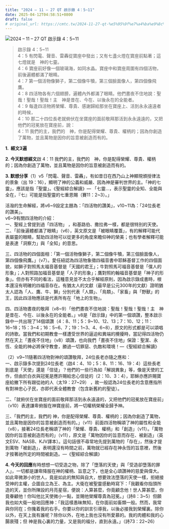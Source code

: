 ```yaml
---
title: "2024 – 11 – 27 QT 啟示錄 4：5~11"
date: 2025-04-12T04:58:51+0800
draft: false
# original_url: https://cmtc.tw/2024-11-27-qt-%e5%95%9f%e7%a4%ba%e9%8c%84-4%ef%bc%9a511
---
```


![2024 – 11 – 27 QT 啟示錄 4：5\~11](/images/qt.jpg  "2024 – 11 – 27 QT 啟示錄 4：5\~11")

> 啟示錄 4：5\~11  
> 4：5 有閃電、聲音、雷轟從寶座中發出；又有七盞火燈在寶座前點著；這七燈就是　神的七靈。  
> 4：6 寶座前好像一個玻璃海，如同水晶。寶座中和寶座周圍有四個活物，前後遍體都滿了眼睛。  
> 4：7 第一個活物像獅子，第二個像牛犢，第三個臉面像人，第四個像飛鷹。  
> 4：8 四活物各有六個翅膀，遍體內外都滿了眼睛。他們晝夜不住地說：聖哉！聖哉！聖哉！主　神是昔在、今在、以後永在的全能者。  
> 4：9 每逢四活物將榮耀、尊貴、感謝歸給那坐在寶座上、活到永永遠遠者的時候，  
> 4：10 那二十四位長老就俯伏在坐寶座的面前敬拜那活到永永遠遠的，又把他們的冠冕放在寶座前，說：  
> 4：11 我們的主，我們的　神，你是配得榮耀、尊貴、權柄的；因為你創造了萬物，並且萬物是因你的旨意被創造而有的。

**1.  經文3遍**

**2. 今天默想經文**啟 4：11 我們的主，我們的　神，你是配得榮耀、尊貴、權柄的；因為你創造了萬物，並且萬物是因你的旨意被創造而有的。

**3. 默想分享**（1）v5「閃電、聲音、雷轟」，有如昔日在西乃山上神顯現頒授律法的景象（出 19：16），顯明了神的公義和威嚴、因為神是審判世界的主。「神的七靈」，應該是指「聖靈」。《聖經綜合解讀》— 「七靈…，表示聖靈的全知、全能與全在，『七』可能是指聖靈的七重恩賜（賽11：2\~3）。」

活潑的生命解經，將v6\~9設定主題為：「四活物的讚美」，v10\~11為：「24位長老的讚美」。  
v6\~9有關四活物的介紹：  
一、聖經上曾提到過「四活物」 ，和基路伯、撒拉弗一樣，都是很特別的天使。  
二、「前後遍體都滿了眼睛」（v6），英文原文是「被眼睛覆蓋」，有的解釋可能代表屬靈的眼睛，幫助四活物可以從更多的角度來瞻仰神的榮美；也有學者解釋可能是表達「洞察力」與「全知」的意思。

三、四活物的四個面相：「第一個活物像獅子，第二個像牛犢，第三個臉面像人，第四個像飛鷹。」（v7）。愛任紐認為四活物象徵四福音書中耶穌基督工作的四個面貌，如獅子對照馬太福音基督是「天國的君王」；牛對照馬可福音基督是「僕人的形象」；人對照路加福音基督是「人子的形象」；鷹對照約翰福音基督是「神子的形象」。但亦有不同的看法，這種意見並不太合乎解經原則，因為啟示錄成書時，根本還沒有明確的四福音存在。有猶太人的文獻（最早是公元300年的文獻）證明猶太人認為「人、鷹、牛、獅」分別代表「人類」、「鳥類」、「家畜」與「野獸」的王，因此四活物應該是代表所有在「地上的生物」。

四、四活物晝夜的敬拜（v8\~9）「他們晝夜不住地說：聖哉！聖哉！聖哉！主　神是昔在、今在、以後永在的全能者。」v8是「啟示錄」中的第一個頌讚，整本啟示錄中一共出現了14個頌讚（4：8、11；5：9\~10、12、13；7：10、12；11：16\~18；15：3\~4；16：5\~6、7；19：1\~3、4、6\~8），原文的形式都是可以頌唱的詩歌。當我們和初期教會一樣遭受世界的逼迫和異端的攪擾時，當記得四活物仍然在天上「晝夜不住地」（v8）頌讚，也向我們「晝夜不住地」保證：聖潔、永恆、全能的神必將保守教會，勝過一切罪惡、仇敵和環境！—《聖經綜合解讀》

（2）v9\~11隨著四活物對神的頌讚敬拜，24位長老亦隨之應和：  
一、啟示錄多次提到24位長老（啟4：4、10；5：8、11：16、19：4）這些長老到底是「天使」還是「信徒」？他們的一些行為如「解說異象」等，像是天使的工作，但由於白衣與冠冕是應許賜給忠心信徒的（2：10、3：4），耶穌亦應許賜寶座給撇下所有跟從祂的人（太19：27\~29） ，故一般認為24位長老的含意應指所有對神忠心子民，亦即代表全體教會（包含新舊約的聖徒）。

二、「就俯伏在坐寶座的面前敬拜那活到永永遠遠的，又把他們的冠冕放在寶座前」（v10）表達謙卑俯服在神寶座前，將一切權柄榮耀全歸予神。

三、「我們的主，我們的 神，你是配得榮耀、尊貴、權柄的；因為你創造了萬物，並且萬物是因你的旨意被創造而有的。」（v11）前面四活物稱頌了神的屬性和全能（v8），接著24位長老稱頌了神的「榮耀、尊貴、權柄」和「創造」（v11）。「萬物因你的旨意被創造而有的」（v11），原文是「萬物因你的旨意而存在、被創造」（英文ESV、NASB、KJV譯本）。這句話很不尋常地先提到萬物的「存在」，然後才提到萬物「被創造」，表明還沒有時間之前，萬物就已經存在神永恆的旨意裡，然後才按著祂所定的時間被創造。—《聖經綜合解讀》

**4. 今天的回應**有時想想一切受造之物，除了「墮落的天使」與「受造卻墮落的罪人」，一切都是謙卑降服在神的權柄、旨意之下，也是全心頌讚神的慈愛與偉大。如此卑微渺小的世人，竟是如此的無知與自大，想要效法墮落的天使一樣，拒絕接受神的主權，企圖自立為王、為主。大衛在被聖靈感動時寫下：「我觀看你指頭所造的天，並你所陳設的月亮星宿，便說：人算甚麼，你竟顧念他！世人算甚麼，你竟眷顧他！你叫他比天使微小一點，並賜他榮耀尊貴為冠冕。」（詩8：3\~5）但願我也如大衛一般地回應神：「我這樣愚昧無知，在你面前如畜類一般。然而，我常與你同在；你攙着我的右手。你要以你的訓言引導我，以後必接我到榮耀裏。除你以外，在天上我有誰呢？除你以外，在地上我也沒有所愛慕的。我的肉體和我的心腸衰殘；但 神是我心裏的力量，又是我的福分，直到永遠。」（詩73：22\~26）